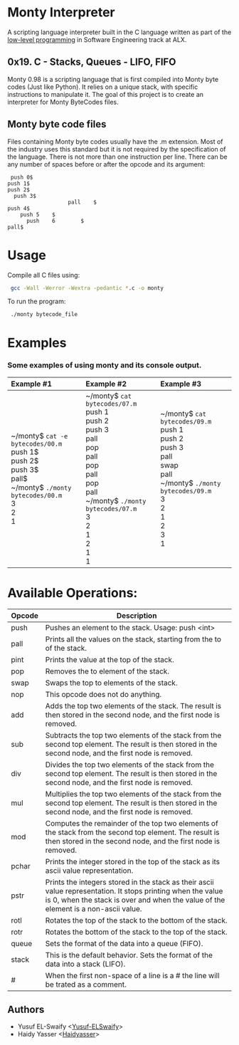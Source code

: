 # Monty Interpreter

A scripting language interpreter built in the C language written as part of the [low-level programming](https://github.com/Yusuf-ELSwaify/alx-higher_level_programming) in Software Engineering track at ALX.

## 0x19. C - Stacks, Queues - LIFO, FIFO

Monty 0.98 is a scripting language that is first compiled into Monty byte codes (Just like Python). It relies on a unique stack, with specific instructions to manipulate it. The goal of this project is to create an interpreter for Monty ByteCodes files.

## Monty byte code files

Files containing Monty byte codes usually have the .m extension. Most of the industry uses this standard but it is not required by the specification of the language. There is not more than one instruction per line. There can be any number of spaces before or after the opcode and its argument:

``` monty
 push 0$
push 1$
push 2$
  push 3$
                   pall    $
push 4$
    push 5    $
      push    6        $
pall$
```

# Usage

Compile all C files using:

``` bash
 gcc -Wall -Werror -Wextra -pedantic *.c -o monty
```

To run the program:

``` bash
 ./monty bytecode_file
```

# Examples

### Some examples of using monty and its console output.

|                        Example #1                      |                    Example #2                   |                      Example #3                           |
|:-------------------------------------------------------|:------------------------------------------------|:----------------------------------------------------------|
| ~/monty$ `cat -e bytecodes/00.m` <br> push 1$ <br> push 2$ <br> push 3$ <br> pall$ <br> ~/monty$ `./monty bytecodes/00.m` <br> 3 <br> 2 <br> 1  | ~/monty$ `cat bytecodes/07.m`  <br> push 1 <br> push 2 <br> push 3 <br> pall <br> pop <br> pall <br> pop <br> pall <br> pop <br> pall <br>  ~/monty$ `./monty bytecodes/07.m`  <br> 3 <br> 2 <br> 1 <br> 2 <br> 1 <br> 1 | ~/monty$ `cat bytecodes/09.m` <br> push 1 <br> push 2 <br> push 3 <br> pall <br> swap <br> pall <br> ~/monty$ `./monty bytecodes/09.m` <br> 3 <br> 2 <br> 1 <br> 2 <br> 3 <br> 1 |

# Available Operations:

| Opcode | Description                                                                                                                                                                                        |
| ------ | -------------------------------------------------------------------------------------------------------------------------------------------------------------------------------------------------- |
| push   | Pushes an element to the stack. Usage: push &lt;int&gt;|
| pall   | Prints all the values on the stack, starting from the to of the stack.|
| pint   | Prints the value at the top of the stack.|
| pop    | Removes the to element of the stack.|
| swap   | Swaps the top to elements of the stack.|
| nop    | This opcode does not do anything.|
| add    | Adds the top two elements of the stack. The result is then stored in the second node, and the first node is removed.|
| sub    | Subtracts the top two elements of the stack from the second top element. The result is then stored in the second node, and the first node is removed.|
| div    | Divides the top two elements of the stack from the second top element. The result is then stored in the second node, and the first node is removed.|
| mul    | Multiplies the top two elements of the stack from the second top element. The result is then stored in the second node, and the first node is removed.|
| mod    | Computes the remainder of the top two elements of the stack from the second top element. The result is then stored in the second node, and the first node is removed.|
| pchar  | Prints the integer stored in the top of the stack as its ascii value representation.|
| pstr   | Prints the integers stored in the stack as their ascii value representation. It stops printing when the value is 0, when the stack is over and when the value of the element is a non-ascii value.|
| rotl   | Rotates the top of the stack to the bottom of the stack.|
| rotr   | Rotates the bottom of the stack to the top of the stack.|
| queue  | Sets the format of the data into a queue (FIFO).|
| stack  | This is the default behavior. Sets the format of the data into a stack (LIFO).|
| #      | When the first non-space of a line is a # the line will be trated as a comment.


## Authors

* Yusuf EL-Swaify <[Yusuf-ELSwaify](https://github.com/Yusuf-ELSwaify)>
* Haidy Yasser <[Haidyasser](https://github.com/Haidyasser)>
